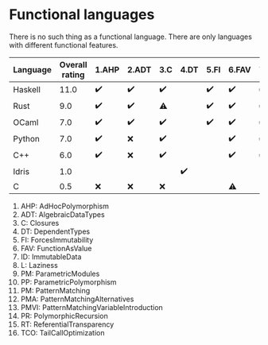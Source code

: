 # Functional languages

There is no such thing as a functional language.
There are only languages with different functional features.

| Language | Overall rating | 1.AHP | 2.ADT | 3.C | 4.DT | 5.FI | 6.FAV | 7.ID | 8.L | 9.PM | 10.PP | 11.PM | 12.PMA | 13.PMVI | 14.PR | 15.RT | 16.TCO |
|---|---|---|---|---|---|---|---|---|---|---|---|---|---|---|---|---|---|
| Haskell | 11.0 | :heavy_check_mark: | :heavy_check_mark: | :heavy_check_mark: |  | :heavy_check_mark: | :heavy_check_mark: | :heavy_check_mark: |  |  | :heavy_check_mark: | :heavy_check_mark: | :heavy_check_mark: | :heavy_check_mark: |  |  | :heavy_check_mark: |
| Rust | 9.0 | :heavy_check_mark: | :heavy_check_mark: | :warning: |  | :heavy_check_mark: | :heavy_check_mark: | :heavy_check_mark: |  |  | :heavy_check_mark: | :warning: | :heavy_check_mark: | :heavy_check_mark: |  |  |  |
| OCaml | 7.0 | :heavy_check_mark: | :heavy_check_mark: | :heavy_check_mark: |  | :heavy_check_mark: | :heavy_check_mark: | :heavy_check_mark: |  |  | :heavy_check_mark: |  |  |  |  |  |  |
| Python | 7.0 | :heavy_check_mark: | :x: | :heavy_check_mark: |  |  | :heavy_check_mark: | :heavy_check_mark: |  |  | :heavy_check_mark: | :heavy_check_mark: |  | :heavy_check_mark: |  |  |  |
| C++ | 6.0 | :heavy_check_mark: | :x: | :heavy_check_mark: |  |  | :heavy_check_mark: | :heavy_check_mark: |  |  | :heavy_check_mark: | :heavy_check_mark: |  |  |  |  |  |
| Idris | 1.0 |  |  |  | :heavy_check_mark: |  |  |  |  |  |  |  |  |  |  |  |  |
| C | 0.5 | :x: | :x: | :x: |  |  | :warning: |  |  |  |  |  |  |  |  |  |  |

1. AHP: AdHocPolymorphism
2. ADT: AlgebraicDataTypes
3. C: Closures
4. DT: DependentTypes
5. FI: ForcesImmutability
6. FAV: FunctionAsValue
7. ID: ImmutableData
8. L: Laziness
9. PM: ParametricModules
10. PP: ParametricPolymorphism
11. PM: PatternMatching
12. PMA: PatternMatchingAlternatives
13. PMVI: PatternMatchingVariableIntroduction
14. PR: PolymorphicRecursion
15. RT: ReferentialTransparency
16. TCO: TailCallOptimization

